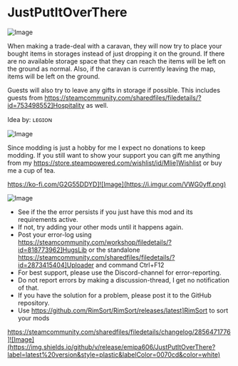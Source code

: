 # JustPutItOverThere

![Image](https://i.imgur.com/iCj5o7O.png)


When making a trade-deal with a caravan, they will now try to place your bought items in storages instead of just dropping it on the ground.
If there are no available storage space that they can reach the items will be left on the ground as normal.
Also, if the caravan is currently leaving the map, items will be left on the ground.

Guests will also try to leave any gifts in storage if possible. This includes guests from https://steamcommunity.com/sharedfiles/filedetails/?id=753498552]Hospitality as well.

Idea by: ʟᴇɢɪᴏɴ
	
![Image](https://i.imgur.com/Ds0rBAD.png)

Since modding is just a hobby for me I expect no donations to keep modding. If you still want to show your support you can gift me anything from my https://store.steampowered.com/wishlist/id/Mlie]Wishlist or buy me a cup of tea.

https://ko-fi.com/G2G55DDYD]![Image](https://i.imgur.com/VWG0yff.png)


![Image](https://i.imgur.com/5xwDG6H.png)



-  See if the the error persists if you just have this mod and its requirements active.
-  If not, try adding your other mods until it happens again.
-  Post your error-log using https://steamcommunity.com/workshop/filedetails/?id=818773962]HugsLib or the standalone https://steamcommunity.com/sharedfiles/filedetails/?id=2873415404]Uploader and command Ctrl+F12
-  For best support, please use the Discord-channel for error-reporting.
-  Do not report errors by making a discussion-thread, I get no notification of that.
-  If you have the solution for a problem, please post it to the GitHub repository.
-  Use https://github.com/RimSort/RimSort/releases/latest]RimSort to sort your mods



https://steamcommunity.com/sharedfiles/filedetails/changelog/2856471776]![Image](https://img.shields.io/github/v/release/emipa606/JustPutItOverThere?label=latest%20version&style=plastic&labelColor=0070cd&color=white)

